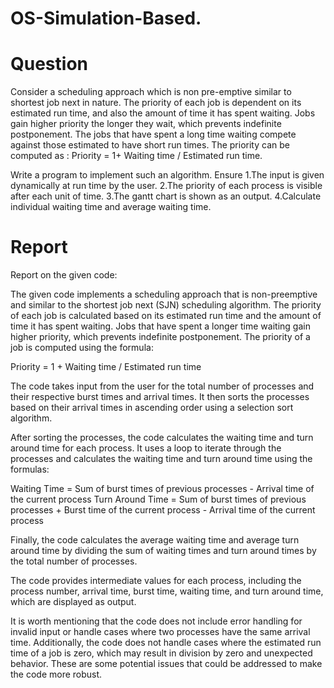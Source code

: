 # OS-Simulation-Based.


# Question

Consider a scheduling approach which is non pre-emptive similar to shortest job next in nature. The priority of each job is dependent on its estimated run time, and also the amount of time it has spent waiting. Jobs gain higher priority the longer they wait, which prevents indefinite postponement. The jobs that have spent a long time waiting compete against those estimated to have short run times. The priority can be computed as : Priority = 1+ Waiting time / Estimated run time.

Write a program to implement such an algorithm. Ensure
1.The input is given dynamically at run time by the user.
2.The priority of each process is visible after each unit of time.
3.The gantt chart is shown as an output.
4.Calculate individual waiting time and average waiting time.


# Report

Report on the given code:

The given code implements a scheduling approach that is non-preemptive and similar to the shortest job next (SJN) scheduling algorithm. The priority of each job is calculated based on its estimated run time and the amount of time it has spent waiting. Jobs that have spent a longer time waiting gain higher priority, which prevents indefinite postponement. The priority of a job is computed using the formula:

Priority = 1 + Waiting time / Estimated run time

The code takes input from the user for the total number of processes and their respective burst times and arrival times. It then sorts the processes based on their arrival times in ascending order using a selection sort algorithm.

After sorting the processes, the code calculates the waiting time and turn around time for each process. It uses a loop to iterate through the processes and calculates the waiting time and turn around time using the formulas:

Waiting Time = Sum of burst times of previous processes - Arrival time of the current process Turn Around Time = Sum of burst times of previous processes + Burst time of the current process - Arrival time of the current process

Finally, the code calculates the average waiting time and average turn around time by dividing the sum of waiting times and turn around times by the total number of processes.

The code provides intermediate values for each process, including the process number, arrival time, burst time, waiting time, and turn around time, which are displayed as output.

It is worth mentioning that the code does not include error handling for invalid input or handle cases where two processes have the same arrival time. Additionally, the code does not handle cases where the estimated run time of a job is zero, which may result in division by zero and unexpected behavior. These are some potential issues that could be addressed to make the code more robust.

